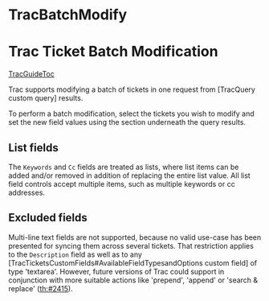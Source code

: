 # TracBatchModify
# Trac Ticket Batch Modification
[TracGuideToc](TracGuideToc.md)

Trac supports modifying a batch of tickets in one request from [TracQuery custom query] results.

To perform a batch modification, select the tickets you wish to modify and set the new field values using the section underneath the query results.

## List fields

The `Keywords` and `Cc` fields are treated as lists, where list items can be added and/or removed in addition of replacing the entire list value. All list field controls accept multiple items, such as multiple keywords or cc addresses.

## Excluded fields

Multi-line text fields are not supported, because no valid use-case has been presented for syncing them across several tickets. That restriction applies to the `Description` field as well as to any [TracTicketsCustomFields#AvailableFieldTypesandOptions custom field] of type 'textarea'. However, future versions of Trac could support in conjunction with more suitable actions like 'prepend', 'append' or 'search & replace' ([th:#2415](http://trac-hacks.org/ticket/2415)).
